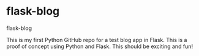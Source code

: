 # flask-blog
flask-blog

This is my first Python GitHub repo for a test blog app in Flask. This is a proof of concept using Python and Flask. This should be exciting and fun!
